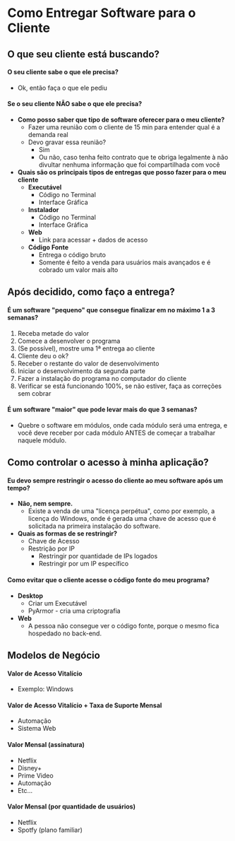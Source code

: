 # Como Entregar Software para o Cliente


## O que seu cliente está buscando?


#### O seu cliente sabe o que ele precisa?
- Ok, então faça o que ele pediu


#### Se o seu cliente NÃO sabe o que ele precisa?
- **Como posso saber que tipo de software oferecer para o meu cliente?**
   - Fazer uma reunião com o cliente de 15 min para entender qual é a demanda real
   - Devo gravar essa reunião?
      - Sim
      - Ou não, caso tenha feito contrato que te obriga legalmente à não divultar nenhuma informação que foi compartilhada com você
- **Quais são os principais tipos de entregas que posso fazer para o meu cliente**
   - **Executável**
      - Código no Terminal
      - Interface Gráfica
   - **Instalador**
      - Código no Terminal
      - Interface Gráfica
   - **Web**
      - Link para acessar + dados de acesso
   - **Código Fonte**
      - Entrega o código bruto
      - Somente é feito a venda para usuários mais avançados e é cobrado um valor mais alto


## Após decidido, como faço a entrega?


#### É um software "pequeno" que consegue finalizar em no máximo 1 a 3 semanas?
1. Receba metade do valor
1. Comece a desenvolver o programa
1. (Se possível), mostre uma 1ª entrega ao cliente
1. Cliente deu o ok?
1. Receber o restante do valor de desenvolvimento
1. Iniciar o desenvolvimento da segunda parte
1. Fazer a instalação do programa no computador do cliente
1. Verificar se está funcionando 100%, se não estiver, faça as correções sem cobrar


#### É um software "maior" que pode levar mais do que 3 semanas?
- Quebre o software em módulos, onde cada módulo será uma entrega, e você deve receber por cada módulo ANTES de começar a trabalhar naquele módulo.


## Como controlar o acesso à minha aplicação?


#### Eu devo sempre restringir o acesso do cliente ao meu software após um tempo?
- **Não, nem sempre.** 
   - Existe a venda de uma "licença perpétua", como por exemplo, a licença do Windows, onde é gerada uma chave de acesso que é solicitada na primeira instalação do software.
- **Quais as formas de se restringir?**
   - Chave de Acesso
   - Restrição por IP 
      - Restringir por quantidade de IPs logados
      - Restringir por um IP específico


#### Como evitar que o cliente acesse o código fonte do meu programa?
- **Desktop**
   - Criar um Executável
   - PyArmor - cria uma criptografia
- **Web**
   - A pessoa não consegue ver o código fonte, porque o mesmo fica hospedado no back-end.


## Modelos de Negócio


#### Valor de Acesso Vitalício
- Exemplo: Windows


#### Valor de Acesso Vitalício + Taxa de Suporte Mensal
- Automação
- Sistema Web


#### Valor Mensal (assinatura)
- Netflix
- Disney+
- Prime Video
- Automação
- Etc...


#### Valor Mensal (por quantidade de usuários)
- Netflix
- Spotfy (plano familiar)